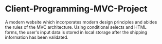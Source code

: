 # Client-Programming-MVC-Project

A modern website which incorporates modern design principles and abides the rules of the MVC architecture.
Using conditional selects and HTML forms, the user's input data is stored in local storage after the shipping information has been validated.
